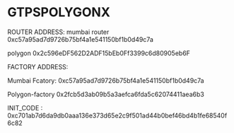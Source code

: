 # GTPSPOLYGONX
 
ROUTER ADDRESS: mumbai router 0xc57a95ad7d9726b75bf4a1e541150bf1b0d49c7a

polygon 0x2c596eDF562D2ADF15bEb0Ff3399c6d80905eb6F

FACTORY ADDRESS:

Mumbai Fcatory: 0xc57a95ad7d9726b75bf4a1e541150bf1b0d49c7a

Polygon-factory 0x2fcb5d3ab09b5a3aefca6fda5c62074411aea6b3

INIT_CODE : 0xc701ab7d6da9db0aaa136e373d65e2c9f501ad44b0bef46bd4b1fe68540f6c82